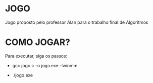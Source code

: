 # JOGO
Jogo proposto pelo professor Alan para o trabalho final de Algoritmos

# COMO JOGAR? 
Para executar, siga os passos:
 - gcc jogo.c -o jogo.exe -lwinmm

 - .\jogo.exe